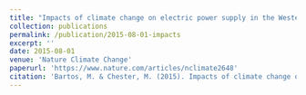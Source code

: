 ```yaml
---
title: "Impacts of climate change on electric power supply in the Western United States"
collection: publications
permalink: /publication/2015-08-01-impacts
excerpt: ''
date: 2015-08-01
venue: 'Nature Climate Change'
paperurl: 'https://www.nature.com/articles/nclimate2648'
citation: 'Bartos, M. & Chester, M. (2015). Impacts of climate change on electric power supply in the western United States. Nature Climate Change, 5(8), 748–752. doi:10.1038/nclimate2648'
---
```


<!-- This paper is about the number 1. The number 2 is left for future work. -->

<!-- [Download paper here](http://academicpages.github.io/files/paper1.pdf) -->

<!-- Recommended citation: Your Name, You. (2009). "Paper Title Number 1." <i>Journal 1</i>. 1(1). -->
